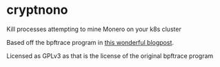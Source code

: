# cryptnono
Kill processes attempting to mine Monero on your k8s cluster

Based off the bpftrace program in [this wonderful blogpost](https://blog.px.dev/detect-monero-miners/).

Licensed as GPLv3 as that is the license of the original bpftrace program
